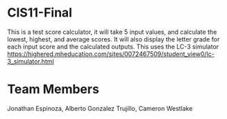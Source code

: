 # CIS11-Final
This is a test score calculator, it will take 5 input values, and calculate the lowest, highest, and average scores.
It will also display the letter grade for each input score and the calculated outputs.
This uses the LC-3 simulator https://highered.mheducation.com/sites/0072467509/student_view0/lc-3_simulator.html

# Team Members
Jonathan Espinoza,
Alberto Gonzalez Trujillo,
Cameron Westlake
